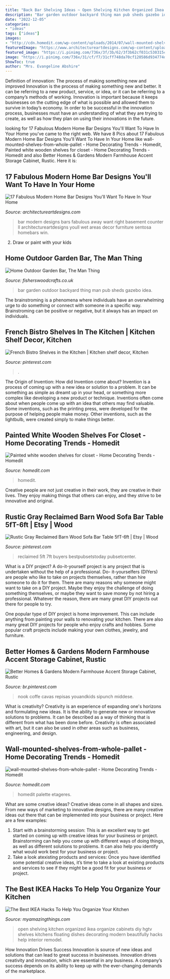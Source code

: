 ```yaml
---
title: "Back Bar Shelving Ideas ~ Open Shelving Kitchen Organized Ikea Organize Cabinets Diy Hgtv Shelves Kitchens Floating Dishes Decorating Modern Beautifully Hacks Help Interior Remodel"
description: "Bar garden outdoor backyard thing man pub sheds gazebo idea"
date: "2022-12-05"
categories:
- "ideas"
tags: ["ideas"]
images:
- "http://cdn.homedit.com/wp-content/uploads/2014/07/wall-mounted-shelves-from-whole-pallet-706x1024.jpg"
featuredImage: "https://www.architectureartdesigns.com/wp-content/uploads/2016/06/17-Fabulous-Modern-Home-Bar-Designs-Youll-Want-To-Have-In-Your-Home-Right-Away-5.jpg"
featured_image: "https://i.pinimg.com/736x/3f/3b/62/3f3b62cf031c530315c6742cc3865ce4.jpg"
image: "https://i.pinimg.com/736x/31/cf/f7/31cff748da70cf120586d934774dd56e.jpg"
ShowToc: true
author: "Mrs. Evangeline Abshire"
---
```



Definition of innovation: The process of making something new and improved
Innovation is the process of making something new and better. It can be referring to a new product, service, or idea, or it can be referring to a company’s methods of working. Innovation is important because it keeps businesses on the cutting edge of what is possible and allowed them to survive in today’s economy. In order to be successful in the innovation process, businesses must have an understanding of what they are trying to create, as well as how they plan on using their innovations in the future.

	

		
looking for 17 Fabulous Modern Home Bar Designs You&#039;ll Want To Have In Your Home you've came to the right web. We have 8 Pics about 17 Fabulous Modern Home Bar Designs You&#039;ll Want To Have In Your Home like wall-mounted-shelves-from-whole-pallet - Home Decorating Trends - Homedit, Painted white wooden shelves for closet - Home Decorating Trends - Homedit and also Better Homes &amp; Gardens Modern Farmhouse Accent Storage Cabinet, Rustic. Here it is:
		
    
## 17 Fabulous Modern Home Bar Designs You&#039;ll Want To Have In Your Home

<img loading=lazy src="https://www.architectureartdesigns.com/wp-content/uploads/2016/06/17-Fabulous-Modern-Home-Bar-Designs-Youll-Want-To-Have-In-Your-Home-Right-Away-5.jpg" onerror="this.onerror=null;this.src='https://tse1.mm.bing.net/th?id=OIP.aTnOXmowrYedEX8Fwy6deAHaNS&amp;pid=15.1';" alt="17 Fabulous Modern Home Bar Designs You&#039;ll Want To Have In Your Home">

_Source: architectureartdesigns.com_

>bar modern designs bars fabulous away want right basement counter ll architectureartdesigns youll wet areas decor furniture sentosa homebars win. 

	

2. Draw or paint with your kids

    
## Home Outdoor Garden Bar, The Man Thing

<img loading=lazy src="http://www.fisherswoodcrafts.co.uk/images/barwebsite450x600.jpg" onerror="this.onerror=null;this.src='https://tse1.mm.bing.net/th?id=OIP.zOcfGlaCPJKWa7AvGF2R0QAAAA&amp;pid=15.1';" alt="Home Outdoor Garden Bar, The Man Thing">

_Source: fisherswoodcrafts.co.uk_

>bar garden outdoor backyard thing man pub sheds gazebo idea. 

	

The brainstroming is a phenomena where individuals have an overwhelming urge to do something or connect with someone in a specific way. Brainstroming can be positive or negative, but it always has an impact on individuals.

    
## French Bistro Shelves In The Kitchen | Kitchen Shelf Decor, Kitchen

<img loading=lazy src="https://i.pinimg.com/736x/3f/3b/62/3f3b62cf031c530315c6742cc3865ce4.jpg" onerror="this.onerror=null;this.src='https://tse1.mm.bing.net/th?id=OIP.jOtyN9TBWHovDAQLC29w4QHaJ5&amp;pid=15.1';" alt="French Bistro Shelves in the Kitchen | Kitchen shelf decor, Kitchen">

_Source: pinterest.com_

>. 

	

The Origin of Invention: How did Invention come about?
Invention is a process of coming up with a new idea or solution to a problem. It can be something as simple as dreamt up in your head, or something more complex like developing a new product or technique. Inventions often come about when people come up with an idea that others may find valuable. Some inventions, such as the printing press, were developed for the purpose of helping people make money. Other inventions, such as the lightbulb, were created simply to make things better.

    
## Painted White Wooden Shelves For Closet - Home Decorating Trends - Homedit

<img loading=lazy src="http://cdn.homedit.com/wp-content/uploads/2016/01/Painted-white-wooden-shelves-for-closet-1024x755.jpg" onerror="this.onerror=null;this.src='https://tse1.mm.bing.net/th?id=OIP.9SkJBSoJqH3c4V2mShrO-AHaFd&amp;pid=15.1';" alt="Painted white wooden shelves for closet - Home Decorating Trends - Homedit">

_Source: homedit.com_

>homedit. 

	

Creative people are not just creative in their work, they are creative in their lives. They enjoy making things that others can enjoy, and they strive to be innovative and original.

    
## Rustic Gray Reclaimed Barn Wood Sofa Bar Table 5fT-6ft | Etsy | Wood

<img loading=lazy src="https://i.pinimg.com/736x/31/cf/f7/31cff748da70cf120586d934774dd56e.jpg" onerror="this.onerror=null;this.src='https://tse3.mm.bing.net/th?id=OIP.QW40SsmhdXSn6f8HP9PfcQHaJ3&amp;pid=15.1';" alt="Rustic Gray Reclaimed Barn Wood Sofa Bar Table 5fT-6ft | Etsy | Wood">

_Source: pinterest.com_

>reclaimed 5ft 7ft buyers bestpubsetstoday pubsetcenter. 

	

What is a DIY project?
A do-it-yourself project is any project that is undertaken without the help of a professional. Do- it-yourselfers (DIYers) are people who like to take on projects themselves, rather than hire someone to do it for them.
There are many reasons why someone might want to take on a DIY project. Maybe they enjoy the challenge of doing something themselves, or maybe they want to save money by not hiring a professional. Whatever the reason, there are many great DIY projects out there for people to try.

One popular type of DIY project is home improvement. This can include anything from painting your walls to renovating your kitchen. There are also many great DIY projects for people who enjoy crafts and hobbies. Some popular craft projects include making your own clothes, jewelry, and furniture.

    
## Better Homes &amp; Gardens Modern Farmhouse Accent Storage Cabinet, Rustic

<img loading=lazy src="https://i.pinimg.com/736x/15/11/2d/15112dcd0948fc7259e228049de5592d.jpg" onerror="this.onerror=null;this.src='https://tse2.mm.bing.net/th?id=OIP.0TvOhCzcQxoXS9JPUOUIhgHaLH&amp;pid=15.1';" alt="Better Homes &amp; Gardens Modern Farmhouse Accent Storage Cabinet, Rustic">

_Source: br.pinterest.com_

>nook coffe cavas repisas youandkids sipunch middese. 

	

What is creativity?
Creativity is an experience of expanding one's horizons and formulating new ideas. It is the ability to generate new or innovative solutions to problems. It can be described as a way of thinking that is different from what has been done before. Creativity is often associated with art, but it can also be used in other areas such as business, engineering, and design.

    
## Wall-mounted-shelves-from-whole-pallet - Home Decorating Trends - Homedit

<img loading=lazy src="http://cdn.homedit.com/wp-content/uploads/2014/07/wall-mounted-shelves-from-whole-pallet-706x1024.jpg" onerror="this.onerror=null;this.src='https://tse3.mm.bing.net/th?id=OIP.eeIvNfpcU40EK08OYqGqVwHaKv&amp;pid=15.1';" alt="wall-mounted-shelves-from-whole-pallet - Home Decorating Trends - Homedit">

_Source: homedit.com_

>homedit palette etageres. 

	

What are some creative ideas?
Creative ideas come in all shapes and sizes. From new ways of marketing to innovative designs, there are many creative ideas out there that can be implemented into your business or project. Here are a few examples: 
1. Start with a brainstorming session: This is an excellent way to get started on coming up with creative ideas for your business or project. Brainstorming can help you come up with different ways of doing things, as well as different solutions to problems. It can also help you identify what would work best for your business or project. 
2. Take a look atexisting products and services: Once you have identified some potential creative ideas, it’s time to take a look at existing products and services to see if they might be a good fit for your business or project.

    
## The Best IKEA Hacks To Help You Organize Your Kitchen

<img loading=lazy src="http://myamazingthings.com/wp-content/uploads/2017/02/Original_Rubin-open-kitchen-shelving_-768x1024.jpeg" onerror="this.onerror=null;this.src='https://tse2.mm.bing.net/th?id=OIP.hc7kYTts90KdR39yGA-zqQHaJ4&amp;pid=15.1';" alt="The Best IKEA Hacks To Help You Organize Your Kitchen">

_Source: myamazingthings.com_

>open shelving kitchen organized ikea organize cabinets diy hgtv shelves kitchens floating dishes decorating modern beautifully hacks help interior remodel. 

	

How Innovation Drives Success
Innovation is source of new ideas and solutions that can lead to great success in businesses. Innovation drives creativity and innovation, which are essential in any business. A company’s success depends on its ability to keep up with the ever-changing demands of the marketplace.

